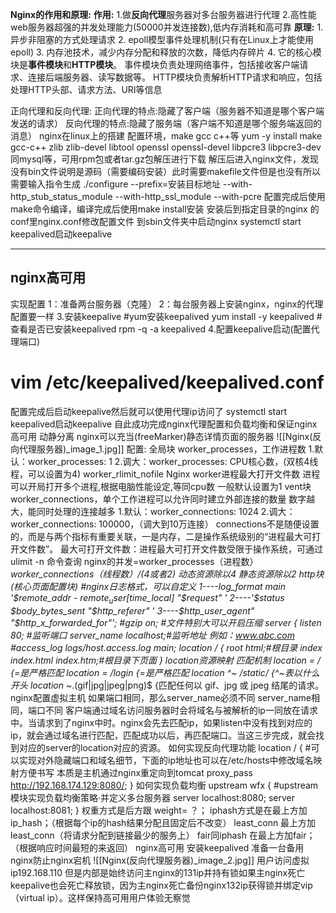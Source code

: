 **Nginx的作用和原理:**
	**作用:**
	1.做**反向代理**服务器对多台服务器进行代理
	2.高性能web服务器超强的并发处理能力(50000并发连接数),低内存消耗和高可靠
	**原理:**
	1. 异步非阻塞的方式处理请求
	2. epoll模型事件处理机制(只有在Linux上才能使用epoll)
	3. 内存池技术，减少内存分配和释放的次数，降低内存碎片
	4. 
	它的核心模块是**事件模块**和**HTTP模块**。
	事件模块负责处理网络事件，包括接收客户端请求、连接后端服务器、读写数据等。
	HTTP模块负责解析HTTP请求和响应，包括处理HTTP头部、请求方法、URI等信息


正向代理和反向代理:
	正向代理的特点:隐藏了客户端（服务器不知道是哪个客户端发送的请求）
	反向代理的特点:隐藏了服务端（客户端不知道是哪个服务端返回的消息）
nginx在linux上的搭建
	配置环境，make gcc c++等
	yum -y install make gcc-c++ zlib zlib-devel libtool openssl openssl-devel libpcre3 libpcre3-dev
	同mysql等，可用rpm包或者tar.gz包解压进行下载
	解压后进入nginx文件，发现没有bin文件说明是源码（需要编码安装）此时需要makefile文件但是也没有所以需要输入指令生成
	./configure --prefix=安装目标地址 --with-http_stub_status_module --with-http_ssl_module --with-pcre
	配置完成后使用make命令编译，编译完成后使用make install安装
	安装后到指定目录的nginx 的conf里nginx.conf修改配置文件
	到sbin文件夹中启动nginx
	systemctl start keepalived启动keepalive

---
## nginx高可用
实现配置
1：准备两台服务器（克隆）
2：每台服务器上安装nginx，nginx的代理配置要一样
3.安装keepalive
#yum安装keepalived
yum install -y keepalived
#查看是否已安装keepalived
rpm -q -a keepalived
4.配置keepalive启动(配置代理端口)
# vim /etc/keepalived/keepalived.conf
配置完成后启动keepalive然后就可以使用代理ip访问了
systemctl start keepalived启动keepalive
自此成功完成nginx代理配置和负载均衡和保证nginx高可用
动静分离
nginx可以充当(freeMarker)静态详情页面的服务器
![[Nginx(反向代理服务器)_image_1.jpg]]
配置:
全局块
worker_processes，工作进程数
1.默认：worker_processes: 1
2.调大：worker_processes: CPU核心数，(双核4线程，可以设置为4)
worker_rlimit_nofile
Nginx worker进程最大打开文件数
进程可以开局打开多个进程,根据电脑性能设定,等同cpu数
一般默认设置为1
vent块
worker_connections，单个工作进程可以允许同时建立外部连接的数量
数字越大，能同时处理的连接越多
1.默认：worker_connections: 1024
2.调大：worker_connections: 100000，（调大到10万连接）
connections不是随便设置的，而是与两个指标有重要关联，一是内存，二是操作系统级别的“进程最大可打开文件数”。
最大可打开文件数：进程最大可打开文件数受限于操作系统，可通过 ulimit -n 命令查询
nginx的并发=worker_processes（进程数）*worker_connections（线程数）/(4或者2)
动态资源除以4
静态资源除以2
http块(核心页面配置块)
#nginx日志格式，可以自定义
1----log_format main '$remote_addr - $remote_user [$time_local] "$request" '
2----'$status $body_bytes_sent "$http_referer" '
3----$http_user_agent" "$http_x_forwarded_for"';
#gzip on; #文件特别大可以开启压缩
server {
listen 80; #监听端口
server_name localhost;#监听地址 例如：www.abc.com
#access_log logs/host.access.log main;
location / {
root html;#根目录
index index.html index.htm;#根目录下页面
}
location资源映射 匹配机制
location = / {=是严格匹配
location = /login {=是严格匹配
location ^~ /static/ {^~表以什么开头
location ~*.(gif|jpg|jpeg|png)$ {匹配任何以 gif、jpg 或 jpeg 结尾的请求。
nginx配置虚拟主机
如果端口相同，那么server_name必须不同
server_name相同，端口不同
客户端通过域名访问服务器时会将域名与被解析的ip一同放在请求中。当请求到了nginx中时。nginx会先去匹配ip，如果listen中没有找到对应的ip，就会通过域名进行匹配，匹配成功以后，再匹配端口。当这三步完成，就会找到对应的server的location对应的资源。
如何实现反向代理功能
location / {
#可以实现对外隐藏端口和域名细节，下面的ip地址也可以在/etc/hosts中修改域名映射方便书写 本质是主机通过nginx重定向到tomcat
proxy_pass http://192.168.174.129:8080/;
}
如何实现负载均衡
upstream wfx { #upstream模块实现负载均衡策略·并定义多台服务器
server localhost:8080;
server localhost:8081;
}
权重方式是后方跟 weight= ？；
iphash方式是在最上方加 ip_hash；（根据每个ip的hash结果分配且固定后不改变）
least_conn 最上方加least_conn（将请求分配到链接最少的服务上）
fair同iphash 在最上方加fair；（根据响应时间最短的来返回）
nginx高可用
安装keepalived
准备一台备用nginx防止nginx宕机
![[Nginx(反向代理服务器)_image_2.jpg]]
用户访问虚拟ip192.168.110
但是内部是始终访问主nginx的131ip并持有锁如果主nginx死亡keepalive也会死亡释放锁，因为主nginx死亡备份nginx132ip获得锁并绑定vip（virtual ip）。这样保持高可用用户体验无察觉